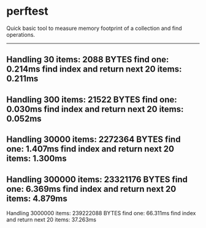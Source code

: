 # perftest

Quick basic tool to measure memory footprint of a collection and find operations.

-------------------------------------------------
Handling 30 items: 2088 BYTES
find one: 0.214ms
find index and return next 20 items: 0.211ms
-------------------------------------------------
Handling 300 items: 21522 BYTES
find one: 0.030ms
find index and return next 20 items: 0.052ms
-------------------------------------------------
Handling 30000 items: 2272364 BYTES
find one: 1.407ms
find index and return next 20 items: 1.300ms
-------------------------------------------------
Handling 300000 items: 23321176 BYTES
find one: 6.369ms
find index and return next 20 items: 4.879ms
-------------------------------------------------
Handling 3000000 items: 239222088 BYTES
find one: 66.311ms
find index and return next 20 items: 37.263ms
